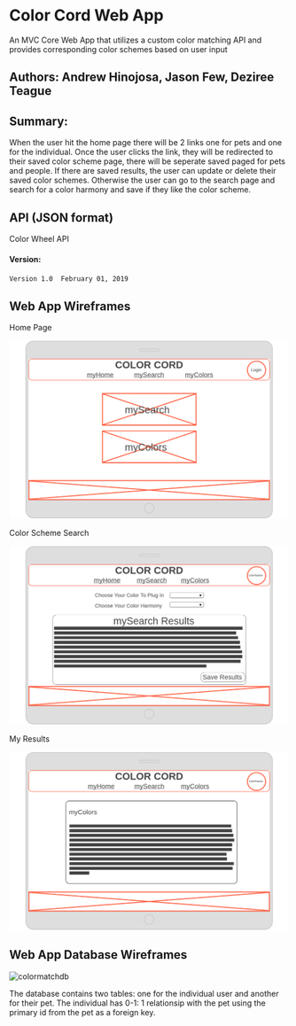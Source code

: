 # Color Cord Web App

An MVC Core Web App that utilizes a custom color matching API and provides corresponding color schemes based on user input

## Authors: Andrew Hinojosa, Jason Few, Deziree Teague

## Summary:

When the user hit the home page there will be 2 links one for pets and one for the individual. Once the user clicks the link, they will be redirected to their saved color scheme page, there will be seperate saved paged for pets and people. If there are saved results, the user can update or delete their saved color schemes. Otherwise the user can go to the search page and search for a color harmony and save if they like the color scheme.

## API (JSON format)
Color Wheel API

#### Version:
```
Version 1.0  February 01, 2019
```

## Web App Wireframes

Home Page

![Home Page](https://github.com/clothing-color-coordinator/Web-App/blob/master/Assets/1-Homepage.png)

Color Scheme Search

![Color Scheme Search](https://github.com/clothing-color-coordinator/Web-App/blob/master/Assets/2-Color-Scheme-Search.png)

My Results

![myHuman Results](https://github.com/clothing-color-coordinator/Web-App/blob/master/Assets/3-myHuman-Results.png)


## Web App Database Wireframes

![colormatchdb](https://github.com/clothing-color-coordinator/Web-App/blob/master/Assets/colormatchdb.png)

The database contains two tables: one for the individual user and another for their pet.  The individual has 0-1: 1 relationsip with the pet using the primary id from the pet as a foreign key.